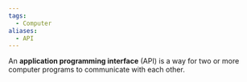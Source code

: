 ```yaml
---
tags:
  - Computer
aliases:
  - API
---
```

An **application programming interface** (API) is a way for two or more computer programs to communicate with each other.